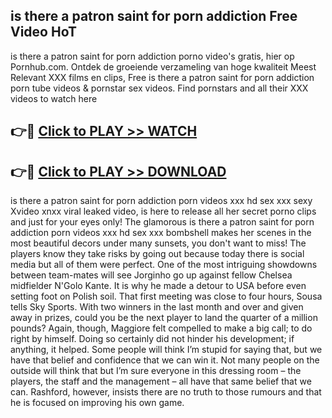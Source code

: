 ## is there a patron saint for porn addiction Free Video HoT 

is there a patron saint for porn addiction porno video's gratis, hier op Pornhub.com. Ontdek de groeiende verzameling van hoge kwaliteit Meest Relevant XXX films en clips,
Free is there a patron saint for porn addiction porn tube videos & pornstar sex videos. Find pornstars and all their XXX videos to watch here


## 👉🔴 [Click to PLAY >> WATCH](http://us.freeplayer.one?title=is_there_a_patron_saint_for_porn_addiction&ref=16D)

## 👉🔴 [Click to PLAY >> DOWNLOAD](http://us.freeplayer.one?title=is_there_a_patron_saint_for_porn_addiction&ref=16D)


is there a patron saint for porn addiction porn videos xxx hd sex xxx sexy Xvideo xnxx viral leaked video, is here to release all her secret porno clips and just for your eyes only! The glamorous is there a patron saint for porn addiction porn videos xxx hd sex xxx bombshell makes her scenes in the most beautiful decors under many sunsets, you don't want to miss! The players know they take risks by going out because today there is social media but all of them were perfect. One of the most intriguing showdowns between team-mates will see Jorginho go up against fellow Chelsea midfielder N'Golo Kante. It is why he made a detour to USA before even setting foot on Polish soil. That first meeting was close to four hours, Sousa tells Sky Sports. With two winners in the last month and over and given away in prizes, could you be the next player to land the quarter of a million pounds? Again, though, Maggiore felt compelled to make a big call; to do right by himself. Doing so certainly did not hinder his development; if anything, it helped. Some people will think I’m stupid for saying that, but we have that belief and confidence that we can win it. Not many people on the outside will think that but I’m sure everyone in this dressing room – the players, the staff and the management – all have that same belief that we can. Rashford, however, insists there are no truth to those rumours and that he is focused on improving his own game.